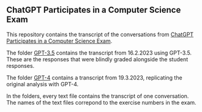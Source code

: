 ## ChatGPT Participates in a Computer Science Exam

This repository contains the transcript of the conversations from [ChatGPT Participates in a Computer Science Exam](https://arxiv.org/abs/2303.09461).

The folder [GPT-3.5](https://github.com/tml-tuebingen/chatgpt-algorithm-exam/tree/main/GPT-3.5) contains the transcript from 16.2.2023 using GPT-3.5. These are the responses that were blindly graded alongside the student responses.

The folder [GPT-4](https://github.com/tml-tuebingen/chatgpt-algorithm-exam/tree/main/GPT-4) contains a transcript from 19.3.2023, replicating the original analysis with GPT-4. 

In the folders, every text file contains the transcript of one conversation. The names of the text files correpond to the exercise numbers in the exam.
